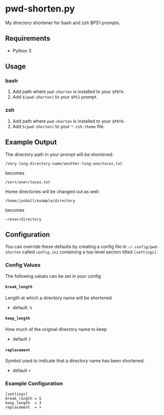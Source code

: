 # pwd-shorten.py
My directory shortener for bash and zsh $PS1 prompts.

## Requirements
- Python 3

## Usage

### bash
1. Add path where `pwd-shorten` is installed to your `$PATH`.
2. Add `$(pwd-shorten)` to your `$PS1` prompt.

### zsh
1. Add path where `pwd-shorten` is installed to your `$PATH`.
2. Add `$(pwd-shorten)` to your `*.zsh-theme` file.

## Example Output
The directory path in your prompt will be shortened:

    /very-long-directory-name/another-long-one/tacos.txt

becomes

    /ver+/ano+/tacos.txt

Home directories will be changed out as well:

    /home/jonball/example/directory

becomes

    ~/exa+/directory

## Configuration
You can override these defaults by creating a config file in `~/.config/pwd-shorten` called `config.ini` containing a top-level section titled `[settings]`.

### Config Values
The following values can be set in your config

#### `break_length`
Length at which a directory name will be shortened
- default: `5`

#### `keep_length`
How much of the original directory name to keep
- default `3`

#### `replacement`
Symbol used to indicate that a directory name has been shortened.
- default `+`

### Example Configuration

    [settings]
    break_length = 5
    keep_length  = 3
    replacement  = +

